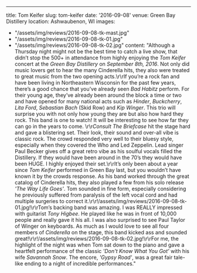 ---
title: Tom Keifer
slug: tom-keifer
date: '2016-09-08'
venue: Green Bay Distillery
location: Ashwaubenon, WI
images:
- "/assets/img/reviews/2016-09-08-tk-mast.jpg"
- "/assets/img/reviews/2016-09-08-tk-01.jpg"
- "/assets/img/reviews/2016-09-08-tk-02.jpg"
content: "Although a Thursday night might not be the best time to catch a live show,
that didn’t stop the 500+ in attendance from highly enjoying the *Tom Keifer*
concert at the *Green Bay Distillery* on *September 8th, 2016*. Not only did music
lovers get to hear the many Cinderella hits, they also were treated to great music
from the two opening acts.\r\rIf you’re a rock fan and have been living in Northeastern
Wisconsin for the past few years, there’s a good chance that you’ve already seen
*Bad Habitz* perform. For their young age, they’ve already been around the block
a time or two and have opened for many national acts such as *Hinder*, *Buckcherry*,
*Lita Ford*, *Sebastian Bach* (Skid Row) and *Kip Winger*. This trio will surprise
you with not only how young they are but also how hard they rock. This band is
one to watch! It will be interesting to see how far they can go in the years to
come. \r\r*Consult The Briefcase* hit the stage hard and gave a blistering set.
Their look, their sound and over-all vibe is classic rock. The crowd responded
very well to their bluesy style, especially when they covered the Who and Led
Zeppelin. Lead singer Paul Becker gives off a great retro vibe as his soulful
vocals filled the Distillery. If they would have been around in the 70’s they
would have been HUGE. I highly enjoyed their set.\r\rIt’s only been about a year
since *Tom Keifer* performed in Green Bay last, but you wouldn’t have known it
by the crowds response. As his band worked through the great catalog of Cinderella
hits, they also played a few from his solo release _'The Way Life Goes'_. Tom
sounded in fine form, especially considering he previously suffered from paralysis
of the left vocal cord and had multiple surgeries to correct it.\r\r!/assets/img/reviews/2016-09-08-tk-01.jpg!\r\rTom’s
backing band was amazing. I was REALLY impressed with guitarist *Tony Higbee*.
He played like he was in front of 10,000 people and really gave it his all. I
was also surprised to see Paul Taylor of Winger on keyboards. As much as I would
love to see all four members of *Cinderella* on the stage, this band kicked ass
and sounded great!\r\r!/assets/img/reviews/2016-09-08-tk-02.jpg!\r\rFor
me, the highlight of the night was when Tom sat down to the piano and gave a heartfelt
performance of the classic _'Don't Know What You Got'_ with his wife *Savannah
Snow*. The encore, _'Gypsy Road'_, was a great fair tale-like ending to a night
of incredible performances."